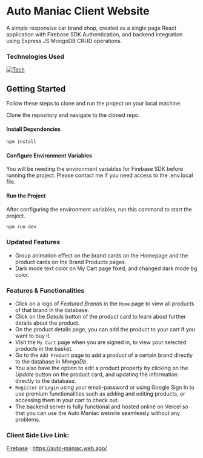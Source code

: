 # Auto Maniac Client Website

A simple responsive car brand shop, created as a single page React application with Firebase SDK Authentication, and backend integration using Express JS MongoDB CRUD operations.

### Technologies Used

[![Tech](https://skillicons.dev/icons?i=js,react,tailwind,firebase,nodejs,express,mongodb&theme=dark)](https://skillicons.dev)

## Getting Started

Follow these steps to clone and run the project on your local machine.

Clone the repository and navigate to the cloned repo.

#### Install Dependencies

```bash
npm install
```

#### Configure Environment Variables

You will be needing the environment variables for Firebase SDK before running the project. Please contact me if you need access to the .env.local file.

#### Run the Project

After configuring the environment variables, run this command to start the project.

```bash
npm run dev
```

### Updated Features

- Group animation effect on the brand cards on the Homepage and the product cards on the Brand Products pages.
- Dark mode text color on My Cart page fixed, and changed dark mode bg color.

### Features & Functionalities

- Click on a logo of _Featured Brands_ in the `Home` page to view all products of that brand in the database.
- Click on the _Details_ button of the product card to learn about further details about the product.
- On the product details page, you can add the product to your cart if you want to buy it.
- Visit the `My Cart` page when you are signed in, to view your selected products in the basket.
- Go to the `Add Product` page to add a product of a certain brand directly to the database in _MongoDb_.
- You also have the option to edit a product property by clicking on the _Update_ button on the product card, and updating the information directly to the database.
- `Register` or `Login` using your email-password or using Google Sign In to use premium functionalities such as adding and editing products, or accessing them in your cart to check out.
- The backend server is fully functional and hosted online on Vercel so that you can use the Auto Maniac website seamlessly without any problems.

### Client Side Live Link:

[Firebase](https://auto-maniac.web.app/) : https://auto-maniac.web.app/
